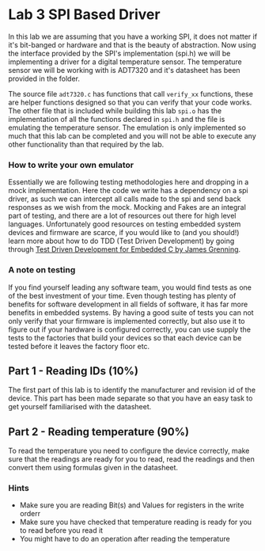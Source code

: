 # Lab 3 SPI Based Driver
In this lab we are assuming that you have a working SPI, it does not matter if it's bit-banged or hardware and that is the beauty of abstraction. Now using the interface provided by the SPI's implementation (spi.h) we will be implementing a driver for a digital temperature sensor. The temperature sensor we will be working with is ADT7320 and it's datasheet has been provided in the folder.

The source file `adt7320.c` has functions that call `verify_xx` functions, these are helper functions designed so that you can verify that your code works. The other file that is included while building this lab `spi.o` has the implementation of all the functions declared in `spi.h` and the file is emulating the temperature sensor. The emulation is only implemented so much that this lab can be completed and you will not be able to execute any other functionality than that required by the lab.

### How to write your own emulator
Essentially we are following testing methodologies here and dropping in a mock implementation. Here the code we write has a dependency on a spi driver, as such we can intercept all calls made to the spi and send back responses as we wish from the mock. Mocking and Fakes are an integral part of testing, and there are a lot of resources out there for high level languages. Unfortunately good resources on testing embedded system devices and firmware are scarce, if you would like to (and you should!) learn more about how to do TDD (Test Driven Development) by going through [Test Driven Development for Embedded C by James Grenning](https://www.oreilly.com/library/view/test-driven-development/9781941222997/).

### A note on testing
If you find yourself leading any software team, you would find tests as one of the best investment of your time. Even though testing has plenty of benefits for software development in all fields of software, it has far more benefits in embedded systems. By having a good suite of tests you can not only verify that your firmware is implemented correctly, but also use it to figure out if your hardware is configured correctly, you can use supply the tests to the factories that build your devices so that each device can be tested before it leaves the factory floor etc.

## Part 1 - Reading IDs (10%)
The first part of this lab is to identify the manufacturer and revision id of the device. This part has been made separate so that you have an easy task to get yourself familiarised with the datasheet.

## Part 2 - Reading temperature (90%)
To read the temperature you need to configure the device correctly, make sure that the readings are ready for you to read, read the readings and then convert them using formulas given in the datasheet.

### Hints
* Make sure you are reading Bit(s) and Values for registers in the write orderr
* Make sure you have checked that temperature reading is ready for you to read before you read it
* You might have to do an operation after reading the temperature